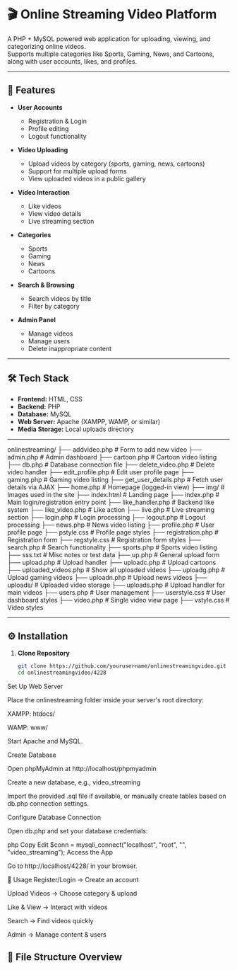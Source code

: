 # 🎬 Online Streaming Video Platform

A PHP + MySQL powered web application for uploading, viewing, and categorizing online videos.  
Supports multiple categories like Sports, Gaming, News, and Cartoons, along with user accounts, likes, and profiles.

---

## 📌 Features

- **User Accounts**
  - Registration & Login
  - Profile editing
  - Logout functionality

- **Video Uploading**
  - Upload videos by category (sports, gaming, news, cartoons)
  - Support for multiple upload forms
  - View uploaded videos in a public gallery

- **Video Interaction**
  - Like videos
  - View video details
  - Live streaming section

- **Categories**
  - Sports
  - Gaming
  - News
  - Cartoons

- **Search & Browsing**
  - Search videos by title
  - Filter by category

- **Admin Panel**
  - Manage videos
  - Manage users
  - Delete inappropriate content

---

## 🛠 Tech Stack

- **Frontend:** HTML, CSS
- **Backend:** PHP
- **Database:** MySQL
- **Web Server:** Apache (XAMPP, WAMP, or similar)
- **Media Storage:** Local uploads directory

---
onlinestreaming/
├── addvideo.php # Form to add new video
├── admin.php # Admin dashboard
├── cartoon.php # Cartoon video listing
├── db.php # Database connection file
├── delete_video.php # Delete video handler
├── edit_profile.php # Edit user profile page
├── gaming.php # Gaming video listing
├── get_user_details.php # Fetch user details via AJAX
├── home.php # Homepage (logged-in view)
├── img/ # Images used in the site
├── index.html # Landing page
├── index.php # Main login/registration entry point
├── like_handler.php # Backend like system
├── like_video.php # Like action
├── live.php # Live streaming section
├── login.php # Login processing
├── logout.php # Logout processing
├── news.php # News video listing
├── profile.php # User profile page
├── pstyle.css # Profile page styles
├── registration.php # Registration form
├── regstyle.css # Registration form styles
├── search.php # Search functionality
├── sports.php # Sports video listing
├── sss.txt # Misc notes or test data
├── up.php # General upload form
├── upload.php # Upload handler
├── uploadc.php # Upload cartoons
├── uploaded_videos.php # Show all uploaded videos
├── uploadg.php # Upload gaming videos
├── uploadn.php # Upload news videos
├── uploads/ # Uploaded video storage
├── uploads.php # Upload handler for main videos
├── users.php # User management
├── userstyle.css # User dashboard styles
├── video.php # Single video view page
├── vstyle.css # Video styles

---

## ⚙️ Installation

1. **Clone Repository**
   ```bash
   git clone https://github.com/yourusername/onlinestreamingvideo.git
   cd onlinestreamingvideo/4228
Set Up Web Server

Place the onlinestreaming folder inside your server's root directory:

XAMPP: htdocs/

WAMP: www/

Start Apache and MySQL.

Create Database

Open phpMyAdmin at http://localhost/phpmyadmin

Create a new database, e.g., video_streaming

Import the provided .sql file if available, or manually create tables based on db.php connection settings.

Configure Database Connection

Open db.php and set your database credentials:

php
Copy
Edit
$conn = mysqli_connect("localhost", "root", "", "video_streaming");
Access the App

Go to http://localhost/4228/ in your browser.

🚀 Usage
Register/Login → Create an account

Upload Videos → Choose category & upload

Like & View → Interact with videos

Search → Find videos quickly

Admin → Manage content & users
## 📂 File Structure Overview

